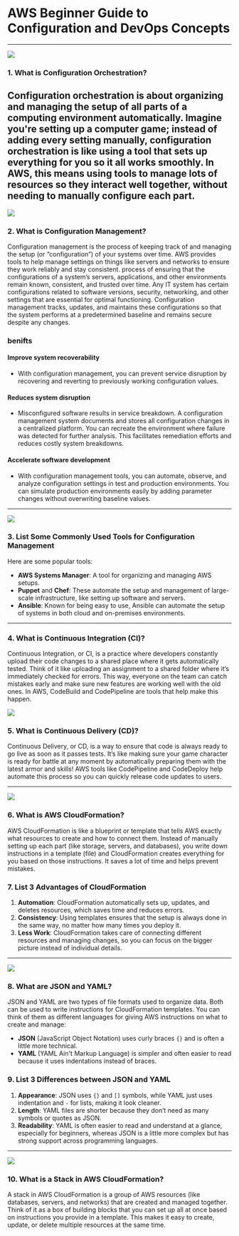 # AWS Beginner Guide to Configuration and DevOps Concepts

---
<img src="https://docs.aws.amazon.com/images/whitepapers/latest/best-practices-building-data-lake-for-games/images/mwaa.jpg">

### 1. What is Configuration Orchestration?
Configuration orchestration is about organizing and managing the setup of all parts of a computing environment automatically. Imagine you're setting up a computer game; instead of adding every setting manually, configuration orchestration is like using a tool that sets up everything for you so it all works smoothly. In AWS, this means using tools to manage lots of resources so they interact well together, without needing to manually configure each part.
---
<img src="https://maturitymodel.security.aws.dev/en/Config1.png">

### 2. What is Configuration Management?
Configuration management is the process of keeping track of and managing the setup (or “configuration”) of your systems over time. AWS provides tools to help manage settings on things like servers and networks to ensure they work reliably and stay consistent. process of ensuring that the configurations of a system’s servers, applications, and other environments remain known, consistent, and trusted over time. Any IT system has certain configurations related to software versions, security, networking, and other settings that are essential for optimal functioning. Configuration management tracks, updates, and maintains these configurations so that the system performs at a predetermined baseline and remains secure despite any changes.

### benifts

#### Improve system recoverability
-  With configuration management, you can prevent service disruption by recovering and reverting to previously working configuration values. 

#### Reduces system disruption
- Misconfigured software results in service breakdown. A configuration management system documents and stores all configuration changes in a centralized platform. You can recreate the environment where failure was detected for further analysis. This facilitates remediation efforts and reduces costly system breakdowns.

#### Accelerate software development
- With configuration management tools, you can automate, observe, and analyze configuration settings in test and production environments. You can simulate production environments easily by adding parameter changes without overwriting baseline values.

---

<img src="https://digitalcloud.training/wp-content/uploads/2022/01/AWS-Systems-Manager-400x200.jpg">

### 3. List Some Commonly Used Tools for Configuration Management
Here are some popular tools:
- **AWS Systems Manager**: A tool for organizing and managing AWS setups.
- **Puppet** and **Chef**: These automate the setup and management of large-scale infrastructure, like setting up software and servers.
- **Ansible**: Known for being easy to use, Ansible can automate the setup of systems in both cloud and on-premises environments.

---

### 4. What is Continuous Integration (CI)?
Continuous Integration, or CI, is a practice where developers constantly upload their code changes to a shared place where it gets automatically tested. Think of it like uploading an assignment to a shared folder where it’s immediately checked for errors. This way, everyone on the team can catch mistakes early and make sure new features are working well with the old ones. In AWS, CodeBuild and CodePipeline are tools that help make this happen.

<img src="https://civo-com-assets.ams3.digitaloceanspaces.com/content_images/2585.blog.png?1704705311">

### 5. What is Continuous Delivery (CD)?
Continuous Delivery, or CD, is a way to ensure that code is always ready to go live as soon as it passes tests. It’s like making sure your game character is ready for battle at any moment by automatically preparing them with the latest armor and skills! AWS tools like CodePipeline and CodeDeploy help automate this process so you can quickly release code updates to users.

---
<img src="https://digitalcloud.training/wp-content/uploads/2022/01/AWS-CloudFormation-600x300.jpg">

### 6. What is AWS CloudFormation?
AWS CloudFormation is like a blueprint or template that tells AWS exactly what resources to create and how to connect them. Instead of manually setting up each part (like storage, servers, and databases), you write down instructions in a template (file) and CloudFormation creates everything for you based on those instructions. It saves a lot of time and helps prevent mistakes.

### 7. List 3 Advantages of CloudFormation
1. **Automation**: CloudFormation automatically sets up, updates, and deletes resources, which saves time and reduces errors.
2. **Consistency**: Using templates ensures that the setup is always done in the same way, no matter how many times you deploy it.
3. **Less Work**: CloudFormation takes care of connecting different resources and managing changes, so you can focus on the bigger picture instead of individual details.

---
<img src="https://media.licdn.com/dms/image/v2/D5612AQHg0innTm-Uhw/article-cover_image-shrink_720_1280/article-cover_image-shrink_720_1280/0/1708953765680?e=2147483647&v=beta&t=DOrYrI__9tno3LLJlTgWrLl-k8yB_OpJqnmMipr7Ldk">

### 8. What are JSON and YAML?
JSON and YAML are two types of file formats used to organize data. Both can be used to write instructions for CloudFormation templates. You can think of them as different languages for giving AWS instructions on what to create and manage:
- **JSON** (JavaScript Object Notation) uses curly braces `{}` and is often a little more technical.
- **YAML** (YAML Ain't Markup Language) is simpler and often easier to read because it uses indentations instead of braces.

### 9. List 3 Differences between JSON and YAML
1. **Appearance**: JSON uses `{}` and `[]` symbols, while YAML just uses indentation and `-` for lists, making it look cleaner.
2. **Length**: YAML files are shorter because they don’t need as many symbols or quotes as JSON.
3. **Readability**: YAML is often easier to read and understand at a glance, especially for beginners, whereas JSON is a little more complex but has strong support across programming languages.
---
<img src="https://docs.aws.amazon.com/images/AWSCloudFormation/latest/UserGuide/images/stack_set_conceptual_sv.png">

### 10. What is a Stack in AWS CloudFormation?
A stack in AWS CloudFormation is a group of AWS resources (like databases, servers, and networks) that are created and managed together. Think of it as a box of building blocks that you can set up all at once based on instructions you provide in a template. This makes it easy to create, update, or delete multiple resources at the same time.
